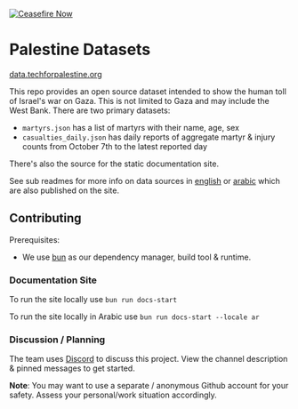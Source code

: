 [![Ceasefire Now](https://badge.techforpalestine.org/default)](https://techforpalestine.org/learn-more)

# Palestine Datasets

[data.techforpalestine.org](https://data.techforpalestine.org)

This repo provides an open source dataset intended to show the human toll of Israel's war on Gaza. This is not limited to Gaza and may include the West Bank. There are two primary datasets:

- `martyrs.json` has a list of martyrs with their name, age, sex
- `casualties_daily.json` has daily reports of aggregate martyr & injury counts from October 7th to the latest reported day

There's also the source for the static documentation site.

See sub readmes for more info on data sources in [english](site/docs) or [arabic](site/i18n/ar/docusaurus-plugin-content-docs) which are also published on the site.

## Contributing

Prerequisites:

- We use [bun](https://bun.sh) as our dependency manager, build tool & runtime.

### Documentation Site

To run the site locally use `bun run docs-start`

To run the site locally in Arabic use `bun run docs-start --locale ar`

### Discussion / Planning

The team uses [Discord](https://discord.com/channels/1186702814341234740/1193636245784494222) to discuss this project. View the channel description & pinned messages to get started.

**Note**: You may want to use a separate / anonymous Github account for your safety. Assess your personal/work situation accordingly.

